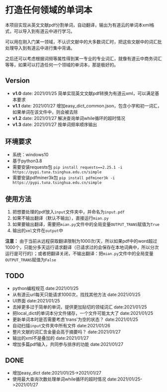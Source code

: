 # 打造任何领域的单词本

本项目实现从英文文献pdf分割单词，自动翻译，输出为有道云的单词本xml格式，可以导入到有道云中进行学习。

可以用在刚入门某一领域，不认识文献中的大多数词汇时，把这些文献中的词汇批处理导入到有道云中进行集中背诵。

之后还可以考虑根据词频等属性得到某一专业的专业词汇，就像有道云中商务词汇等等，如果可以打造任何一个领域的单词本，那是极好的。



## Version

+ **v1.0** date: 2021/01/25 简单实现英文文献pdf转换为有道云xml，可以满足基本要求
+ **v1.1** date: 2021/01/27 增加easy_dict_common.json，包含小学和初一词汇，如果单词在该文件中，则会被去除
+ **v1.2** date: 2021/01/27 解决查询单词while循环的超时情况
+ **v1.3** date: 2021/01/27 按单词频率顺序输出

## 环境要求

+ 系统：windows10
+ 基于python3.8
+ 需要安装requests包
  `pip install requests==2.25.1 -i https://pypi.tuna.tsinghua.edu.cn/simple`
+ 需要安装pdfminer3k包
  `pip install pdfminer3k -i https://pypi.tuna.tsinghua.edu.cn/simple`



## 使用方法

1. 把想要处理的pdf放入`input`文件夹中，并命名为`input.pdf`
2. 如果不输出翻译（默认不输出），直接运行`mian.py`
3. 如果要输出翻译，需要把`mian.py`文件中的全局变量`OUTPUT_TRANS`赋值为`True`
4. 输出的`xml`文件在`output`中

**注意：** 由于当前从远程获取翻译限制为1000次/天，所以如果pdf中的word超过1000个，只能分多天运行请求翻译（已请求过的会保存在本地词典中，所以分次运行是可行的）；或者把翻译关闭，不输出翻译：把`mian.py`文件中的全局变量`OUTPUT_TRANS`赋值为`False`



## TODO

+ python编程规范  date:2021/01/25
+ 从有道云url每天只能请求1000次，找找其他方法 date:2021/01/25
+ UI界面 date:2021/01/25
+ 去掉更多过于简单的单词，提供更加贴切的领域词汇 date:2021/01/25
+ 把local_dict的单词本分文件储存，一个文件可能太大了 date:2021/01/25
+ 更新单词本时是否需要考虑'trans'为空的状态？ date:2021/01/25
+ 自动扫描`input`文件夹中所有文件 date:2021/01/26
+ 整片文献的词汇含金量会高于摘要吗？ date:2021/01/27 
+ 输出的xml不是叠加的 date:2021/01/27 
+ 增加多篇pdf输入，共同参与排序的功能 date:2021/01/27 

## DONE
+ 增加easy_dict date:2021/01/25->2021/01/27
+ 使用最大查询次数处理单词while循环的超时情况 date:2021/01/25->2021/01/27


